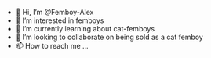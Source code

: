 - 👋 Hi, I’m @Femboy-Alex
- 👀 I’m interested in femboys
- 🌱 I’m currently learning about cat-femboys
- 💞️ I’m looking to collaborate on being sold as a cat femboy
- 📫 How to reach me ...

<!---
Femboy-Alex/Femboy-Alex is a ✨ special ✨ repository because its `README.md` (this file) appears on your GitHub profile.
You can click the Preview link to take a look at your changes.
--->
